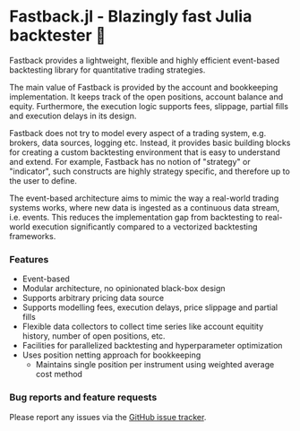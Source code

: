 # Fastback.jl - Blazingly fast Julia backtester 🚀

Fastback provides a lightweight, flexible and highly efficient event-based backtesting library for quantitative trading strategies.

The main value of Fastback is provided by the account and bookkeeping implementation.
It keeps track of the open positions, account balance and equity.
Furthermore, the execution logic supports fees, slippage, partial fills and execution delays in its design.

Fastback does not try to model every aspect of a trading system, e.g. brokers, data sources, logging etc.
Instead, it provides basic building blocks for creating a custom backtesting environment that is easy to understand and extend.
For example, Fastback has no notion of "strategy" or "indicator", such constructs are highly strategy specific, and therefore up to the user to define.

The event-based architecture aims to mimic the way a real-world trading systems works, where new data is ingested as a continuous data stream, i.e. events.
This reduces the implementation gap from backtesting to real-world execution significantly compared to a vectorized backtesting frameworks.

### Features

- Event-based
- Modular architecture, no opinionated black-box design
- Supports arbitrary pricing data source
- Supports modelling fees, execution delays, price slippage and partial fills
- Flexible data collectors to collect time series like account equitity history, number of open positions, etc.
- Facilities for parallelized backtesting and hyperparameter optimization
- Uses position netting approach for bookkeeping
  - Maintains single position per instrument using weighted average cost method

### Bug reports and feature requests

Please report any issues via the [GitHub issue tracker](https://github.com/rbeeli/Fastback.jl/issues).
